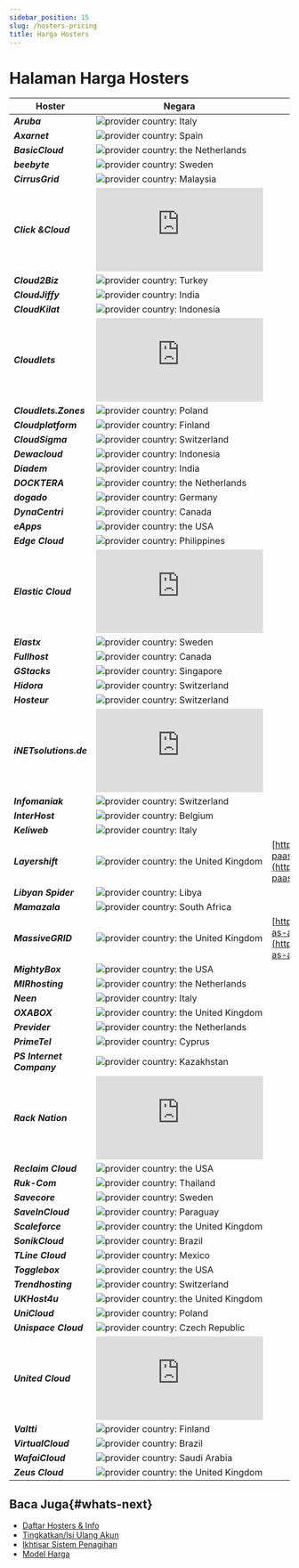 ```yaml
---
sidebar_position: 15
slug: /hosters-pricing
title: Harga Hosters
---
```

# Halaman Harga Hosters

Hoster | Negara | Halaman Harga  
---|---|---  
_**Aruba**_ | ![provider country: Italy](<https://www.arubacloud.com/jelastic-cloud-paas/jelastic-cloud.aspx>) 
_**Axarnet**_ | ![provider country: Spain](<https://www.axarnet.es/jelastic>)
_**BasicCloud**_ | ![provider country: the Netherlands](<https://www.basiccloud.nl/paas-to-please/pricing-calculator/>) 
_**beebyte**_ | ![provider country: Sweden](<https://www.beebyte.se/platform-as-a-service-paas/>)
_**CirrusGrid**_ | ![provider country: Malaysia](<https://www.qloud.my/cirrusgrid/>)
_**Click &Cloud**_ | ![provider country: France](<http://www.clicketcloud.com/tarif.html>)
_**Cloud2Biz**_ | ![provider country: Turkey](<https://premierdc.com.tr/cloud2biz-bizpaas>)
_**CloudJiffy**_ | ![provider country: India](<https://www.cloudjiffy.com/>)
_**CloudKilat**_ | ![provider country: Indonesia](<https://www.kilatiron.com/>)
_**Cloudlets**_ | ![provider country: Australia](<https://cloudlets.com.au/pricing.html>)
_**Cloudlets.Zones**_ | ![provider country: Poland](<https://cloudlets.zone/>)
_**Cloudplatform**_ | ![provider country: Finland](<https://www.cloudplatform.fi/hinnat/>)
_**CloudSigma**_ | ![provider country: Switzerland](<https://www.cloudsigma.com/platform-as-a-service/>)
_**Dewacloud**_ | ![provider country: Indonesia](<https://www.dewacloud.com/>)
_**Diadem**_ | ![provider country: India](<https://diadem.in/jelastic-paas-india/>)
_**DOCKTERA**_ | ![provider country: the Netherlands](<https://www.docktera.com/platforms/jelastic-paas/pay-as-you-use-pricing/>)  
_**dogado**_ | ![provider country: Germany](<https://www.dogado.de/cloud-hosting/>)
_**DynaCentri**_ | ![provider country: Canada](<https://dynacentri.com/>)  
_**eApps**_ | ![provider country: the USA](<http://paas.eapps.com/>)  
_**Edge Cloud**_ | ![provider country: Philippines](<https://www.edgecloud.com.ph/platform-as-a-service/>)
_**Elastic Cloud**_ | ![provider country: Uruguay](<https://minubeantel.uy/index.php?NAME_PATH=Elastic_Cloud>)
_**Elastx**_ | ![provider country: Sweden](<http://elastx.com/start/easy-java-hosting/pricing-model>)
_**Fullhost**_ | ![provider country: Canada](<https://www.fullhost.com/cloud-paas/>)
_**GStacks**_ | ![provider country: Singapore](<https://www.gstacks.com/>)  
_**Hidora**_ | ![provider country: Switzerland](<https://hidora.io/>)  
_**Hosteur**_ | ![provider country: Switzerland](<https://ragnarok.hosteur.com/>) 
_**iNETsolutions.de**_ | ![provider country: Germany](<https://promo.web.inetsolutions.cloud/index_price.html>) 
_**Infomaniak**_ | ![provider country: Switzerland](<https://www.infomaniak.com/en/jelastic>)
_**InterHost**_ | ![provider country: Belgium](<https://www.interhostsolutions.be/hosting/cloud-hosting/>)
_**Keliweb**_ | ![provider country: Italy](<https://cloud.keliweb.it/en/cloud-applications/>)
_**Layershift**_ | ![provider country: the United Kingdom](#) | [http://www.layershift.com/hosting/jelastic-paas#pricing>](<http://www.layershift.com/hosting/jelastic-paas%23pricing>)  
_**Libyan Spider**_ | ![provider country: Libya](<https://libyanspider.com/hosting/jelastic-paas/>)
_**Mamazala**_ | ![provider country: South Africa](<https://mamazala.com/>)  
_**MassiveGRID**_ | ![provider country: the United Kingdom](#) | [https://www.massivegrid.com/platform-as-a-service](<https://www.massivegrid.com/platform-as-a-service/>)  
_**MightyBox**_ | ![provider country: the USA](<https://mightybox.io/pricing/>)  
_**MIRhosting**_ | ![provider country: the Netherlands](<https://mirhosting.com/cloud>)
_**Neen**_ | ![provider country: Italy](<http://www.neen.com/it/jelastic-paas>)
_**OXABOX**_ | ![provider country: the United Kingdom](<https://www.oxabox.com/cloud-solution/>)  
_**Previder**_ | ![provider country: the Netherlands](<https://www.previder.com/nl/cloud/paas>)
_**PrimeTel**_ | ![provider country: Cyprus](<https://primetel.com.cy/cloud-services>)
_**PS Internet Company**_ | ![provider country: Kazakhstan](<http://dnr.kz/jelastic/price>)
_**Rack Nation**_ | ![provider country: Costa Rica](<https://www.racknation.cr/paas-jelastic-racknationcloud.php>)
_**Reclaim Cloud**_ | ![provider country: the USA](<https://reclaim.cloud/pricing/>)
_**Ruk-Com**_ | ![provider country: Thailand](<https://hostings.ruk-com.in.th/>)
_**Savecore**_ | ![provider country: Sweden](<https://savecore.se/future-operations/paas/priser-paas/>)
_**SaveInCloud**_ | ![provider country: Paraguay](<https://saveincloud.com/pt/preco-cloud/>)
_**Scaleforce**_ | ![provider country: the United Kingdom](<https://www.scaleforce.net/pricing/>)
_**SonikCloud**_ | ![provider country: Brazil](<https://www.sonik.cloud/>)  
_**TLine Cloud**_ | ![provider country: Mexico](<https://point.tline.com/paas>)
_**Togglebox**_ | ![provider country: the USA](<https://www.togglebox.com/paas/>)
_**Trendhosting**_ | ![provider country: Switzerland](<https://www.trendhosting.ch/home/>)
_**UKHost4u**_ | ![provider country: the United Kingdom](<https://www.ukhost4u.com/cloud-solutions/>)
_**UniCloud**_ | ![provider country: Poland](<http://unicloud.pl/cennik/>)  
_**Unispace Cloud**_ | ![provider country: Czech Republic](<https://unispace.cloud/pricing/>)
_**United Cloud**_ | ![provider country: Germany](<https://www.united-cloud.com/produkte/jelastic-paas-fuer-entwickler.html>)
_**Valtti**_ | ![provider country: Finland](<https://www.virtuozzo.com/application-platform-partners/valtti/>)
_**VirtualCloud**_ | ![provider country: Brazil](<https://www.virtualcloud.com.br/elastic/>)
_**WafaiCloud**_ | ![provider country: Saudi Arabia](<https://wafaicloud.com/>)
_**Zeus Cloud**_ | ![provider country: the United Kingdom](<https://www.zeuscloud.co.uk/enterprise-cloud/paas-pricing-calculator>)

## Baca Juga{#whats-next}

* [Daftar Hosters & Info](https://docs.dewacloud.com/docs/paas-hosting-providers/)
* [Tingkatkan/Isi Ulang Akun](https://docs.dewacloud.com/docs/upgrade-refill-account/)
* [Ikhtisar Sistem Penagihan](https://docs.dewacloud.com/docs/billing-system/)
* [Model Harga](https://docs.dewacloud.com/docs/pricing-model/)